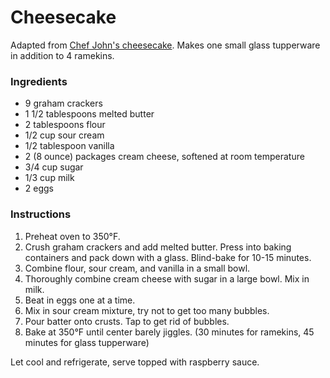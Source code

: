 # Cheesecake

Adapted from [Chef John's cheesecake](http://foodwishes.blogspot.com/2010/10/new-york-style-sunshine-cheesecake.html). Makes one small glass tupperware in addition to 4 ramekins.

### Ingredients

- 9 graham crackers
- 1 1/2 tablespoons melted butter
- 2 tablespoons flour
- 1/2 cup sour cream
- 1/2 tablespoon vanilla
- 2 (8 ounce) packages cream cheese, softened at room temperature
- 3/4 cup sugar
- 1/3 cup milk
- 2 eggs

### Instructions

1. Preheat oven to 350&deg;F.
2. Crush graham crackers and add melted butter. Press into baking containers and pack down with a glass. Blind-bake for 10-15 minutes.
3. Combine flour, sour cream, and vanilla in a small bowl.
4. Thoroughly combine cream cheese with sugar in a large bowl. Mix in milk.
5. Beat in eggs one at a time.
6. Mix in sour cream mixture, try not to get too many bubbles.
7. Pour batter onto crusts. Tap to get rid of bubbles.
8. Bake at 350&deg;F until center barely jiggles. (30 minutes for ramekins, 45 minutes for glass tupperware)

Let cool and refrigerate, serve topped with raspberry sauce.
